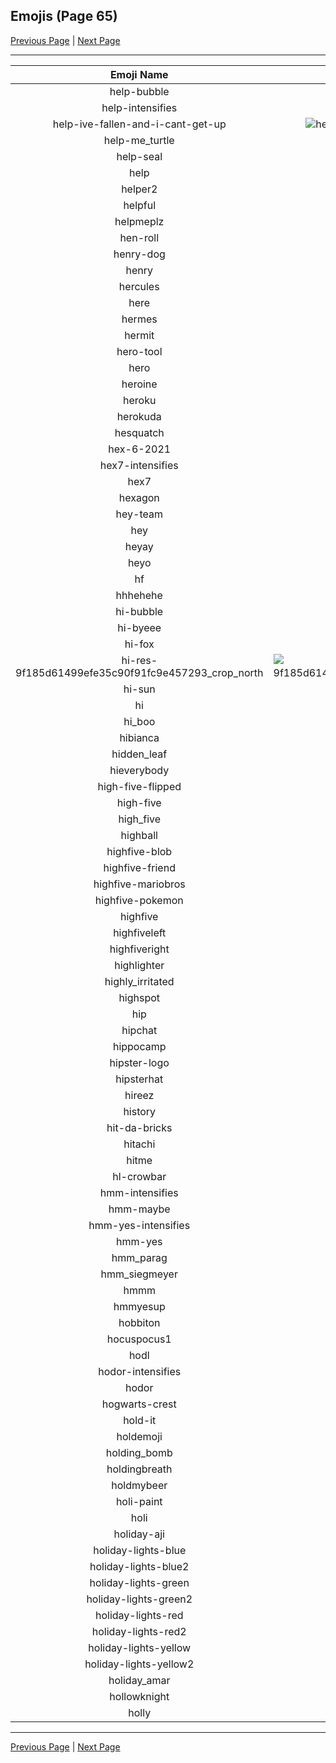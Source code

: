 
## Emojis (Page 65)

[Previous Page](/docs/hc/page-h-0064.md)
  | [Next Page](/docs/hc/page-h-0066.md)

<hr />

|Emoji Name|Image|
| :-: | :-: |
|help-bubble| ![help-bubble](/emojis/hc/help-bubble.gif)|
|help-intensifies| ![help-intensifies](/emojis/hc/help-intensifies.gif)|
|help-ive-fallen-and-i-cant-get-up| ![help-ive-fallen-and-i-cant-get-up](/emojis/hc/help-ive-fallen-and-i-cant-get-up.png)|
|help-me_turtle| ![help-me_turtle](/emojis/hc/help-me_turtle.gif)|
|help-seal| ![help-seal](/emojis/hc/help-seal.png)|
|help| ![help](/emojis/hc/help.png)|
|helper2| ![helper2](/emojis/hc/helper2.png)|
|helpful| ![helpful](/emojis/hc/helpful.png)|
|helpmeplz| ![helpmeplz](/emojis/hc/helpmeplz.png)|
|hen-roll| ![hen-roll](/emojis/hc/hen-roll.gif)|
|henry-dog| ![henry-dog](/emojis/hc/henry-dog.jpg)|
|henry| ![henry](/emojis/hc/henry.png)|
|hercules| ![hercules](/emojis/hc/hercules.png)|
|here| ![here](/emojis/hc/here.png)|
|hermes| ![hermes](/emojis/hc/hermes.png)|
|hermit| ![hermit](/emojis/hc/hermit.jpg)|
|hero-tool| ![hero-tool](/emojis/hc/hero-tool.jpg)|
|hero| ![hero](/emojis/hc/hero.png)|
|heroine| ![heroine](/emojis/hc/heroine.gif)|
|heroku| ![heroku](/emojis/hc/heroku.png)|
|herokuda| ![herokuda](/emojis/hc/herokuda.png)|
|hesquatch| ![hesquatch](/emojis/hc/hesquatch.gif)|
|hex-6-2021| ![hex-6-2021](/emojis/hc/hex-6-2021.png)|
|hex7-intensifies| ![hex7-intensifies](/emojis/hc/hex7-intensifies.gif)|
|hex7| ![hex7](/emojis/hc/hex7.png)|
|hexagon| ![hexagon](/emojis/hc/hexagon.png)|
|hey-team| ![hey-team](/emojis/hc/hey-team.gif)|
|hey| ![hey](/emojis/hc/hey.png)|
|heyay| ![heyay](/emojis/hc/heyay.png)|
|heyo| ![heyo](/emojis/hc/heyo.png)|
|hf| ![hf](/emojis/hc/hf.gif)|
|hhhehehe| ![hhhehehe](/emojis/hc/hhhehehe.gif)|
|hi-bubble| ![hi-bubble](/emojis/hc/hi-bubble.gif)|
|hi-byeee| ![hi-byeee](/emojis/hc/hi-byeee.gif)|
|hi-fox| ![hi-fox](/emojis/hc/hi-fox.gif)|
|hi-res-9f185d61499efe35c90f91fc9e457293_crop_north| ![hi-res-9f185d61499efe35c90f91fc9e457293_crop_north](/emojis/hc/hi-res-9f185d61499efe35c90f91fc9e457293_crop_north.jpg)|
|hi-sun| ![hi-sun](/emojis/hc/hi-sun.png)|
|hi| ![hi](/emojis/hc/hi.gif)|
|hi_boo| ![hi_boo](/emojis/hc/hi_boo.gif)|
|hibianca| ![hibianca](/emojis/hc/hibianca.png)|
|hidden_leaf| ![hidden_leaf](/emojis/hc/hidden_leaf.jpg)|
|hieverybody| ![hieverybody](/emojis/hc/hieverybody.png)|
|high-five-flipped| ![high-five-flipped](/emojis/hc/high-five-flipped.gif)|
|high-five| ![high-five](/emojis/hc/high-five.gif)|
|high_five| ![high_five](/emojis/hc/high_five.jpg)|
|highball| ![highball](/emojis/hc/highball.png)|
|highfive-blob| ![highfive-blob](/emojis/hc/highfive-blob.png)|
|highfive-friend| ![highfive-friend](/emojis/hc/highfive-friend.png)|
|highfive-mariobros| ![highfive-mariobros](/emojis/hc/highfive-mariobros.png)|
|highfive-pokemon| ![highfive-pokemon](/emojis/hc/highfive-pokemon.gif)|
|highfive| ![highfive](/emojis/hc/highfive.png)|
|highfiveleft| ![highfiveleft](/emojis/hc/highfiveleft.gif)|
|highfiveright| ![highfiveright](/emojis/hc/highfiveright.gif)|
|highlighter| ![highlighter](/emojis/hc/highlighter.png)|
|highly_irritated| ![highly_irritated](/emojis/hc/highly_irritated.png)|
|highspot| ![highspot](/emojis/hc/highspot.png)|
|hip| ![hip](/emojis/hc/hip.png)|
|hipchat| ![hipchat](/emojis/hc/hipchat.png)|
|hippocamp| ![hippocamp](/emojis/hc/hippocamp.png)|
|hipster-logo| ![hipster-logo](/emojis/hc/hipster-logo.png)|
|hipsterhat| ![hipsterhat](/emojis/hc/hipsterhat.jpg)|
|hireez| ![hireez](/emojis/hc/hireez.png)|
|history| ![history](/emojis/hc/history.png)|
|hit-da-bricks| ![hit-da-bricks](/emojis/hc/hit-da-bricks.png)|
|hitachi| ![hitachi](/emojis/hc/hitachi.png)|
|hitme| ![hitme](/emojis/hc/hitme.jpg)|
|hl-crowbar| ![hl-crowbar](/emojis/hc/hl-crowbar.png)|
|hmm-intensifies| ![hmm-intensifies](/emojis/hc/hmm-intensifies.gif)|
|hmm-maybe| ![hmm-maybe](/emojis/hc/hmm-maybe.gif)|
|hmm-yes-intensifies| ![hmm-yes-intensifies](/emojis/hc/hmm-yes-intensifies.gif)|
|hmm-yes| ![hmm-yes](/emojis/hc/hmm-yes.gif)|
|hmm_parag| ![hmm_parag](/emojis/hc/hmm_parag.jpg)|
|hmm_siegmeyer| ![hmm_siegmeyer](/emojis/hc/hmm_siegmeyer.png)|
|hmmm| ![hmmm](/emojis/hc/hmmm.gif)|
|hmmyesup| ![hmmyesup](/emojis/hc/hmmyesup.gif)|
|hobbiton| ![hobbiton](/emojis/hc/hobbiton.png)|
|hocuspocus1| ![hocuspocus1](/emojis/hc/hocuspocus1.jpg)|
|hodl| ![hodl](/emojis/hc/hodl.jpg)|
|hodor-intensifies| ![hodor-intensifies](/emojis/hc/hodor-intensifies.gif)|
|hodor| ![hodor](/emojis/hc/hodor.png)|
|hogwarts-crest| ![hogwarts-crest](/emojis/hc/hogwarts-crest.png)|
|hold-it| ![hold-it](/emojis/hc/hold-it.png)|
|holdemoji| ![holdemoji](/emojis/hc/holdemoji.png)|
|holding_bomb| ![holding_bomb](/emojis/hc/holding_bomb.gif)|
|holdingbreath| ![holdingbreath](/emojis/hc/holdingbreath.gif)|
|holdmybeer| ![holdmybeer](/emojis/hc/holdmybeer.jpg)|
|holi-paint| ![holi-paint](/emojis/hc/holi-paint.gif)|
|holi| ![holi](/emojis/hc/holi.jpg)|
|holiday-aji| ![holiday-aji](/emojis/hc/holiday-aji.png)|
|holiday-lights-blue| ![holiday-lights-blue](/emojis/hc/holiday-lights-blue.gif)|
|holiday-lights-blue2| ![holiday-lights-blue2](/emojis/hc/holiday-lights-blue2.gif)|
|holiday-lights-green| ![holiday-lights-green](/emojis/hc/holiday-lights-green.gif)|
|holiday-lights-green2| ![holiday-lights-green2](/emojis/hc/holiday-lights-green2.gif)|
|holiday-lights-red| ![holiday-lights-red](/emojis/hc/holiday-lights-red.gif)|
|holiday-lights-red2| ![holiday-lights-red2](/emojis/hc/holiday-lights-red2.gif)|
|holiday-lights-yellow| ![holiday-lights-yellow](/emojis/hc/holiday-lights-yellow.gif)|
|holiday-lights-yellow2| ![holiday-lights-yellow2](/emojis/hc/holiday-lights-yellow2.gif)|
|holiday_amar| ![holiday_amar](/emojis/hc/holiday_amar.jpg)|
|hollowknight| ![hollowknight](/emojis/hc/hollowknight.png)|
|holly| ![holly](/emojis/hc/holly.png)|

<hr/>

[Previous Page](/docs/hc/page-h-0064.md)
  | [Next Page](/docs/hc/page-h-0066.md)